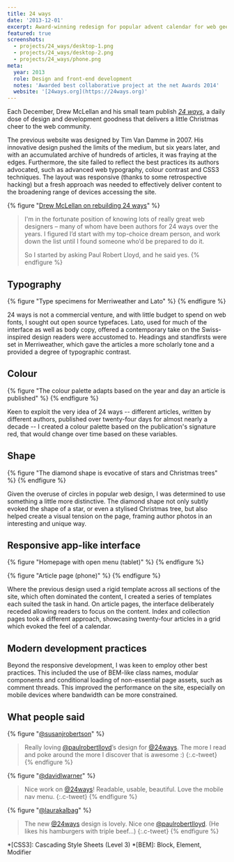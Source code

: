 ```yaml
---
title: 24 ways
date: '2013-12-01'
excerpt: Award-winning redesign for popular advent calendar for web geeks.
featured: true
screenshots:
  - projects/24_ways/desktop-1.png
  - projects/24_ways/desktop-2.png
  - projects/24_ways/phone.png
meta:
  year: 2013
  role: Design and front-end development
  notes: 'Awarded best collaborative project at the net Awards 2014'
  website: '[24ways.org](https://24ways.org)'
---
```

Each December, Drew McLellan and his small team publish _[24 ways][1]_, a daily dose of design and development goodness that delivers a little Christmas cheer to the web community.

The previous website was designed by Tim Van Damme in 2007. His innovative design pushed the limits of the medium, but six years later, and with an accumulated archive of hundreds of articles, it was fraying at the edges. Furthermore, the site failed to reflect the best practices its authors advocated, such as advanced web typography, colour contrast and CSS3 techniques. The layout was responsive (thanks to some retrospective hacking) but a fresh approach was needed to effectively deliver content to the broadening range of devices accessing the site.

{% figure "[Drew McLellan on rebuilding 24 ways](http://allinthehead.com/retro/366/rebuilding-24-ways)" %}
> I'm in the fortunate position of knowing lots of really great web designers – many of whom have been authors for 24 ways over the years. I figured I’d start with my top-choice dream person, and work down the list until I found someone who’d be prepared to do it.
>
> So I started by asking Paul Robert Lloyd, and he said yes.
{% endfigure %}

## Typography
{% figure "Type specimens for Merriweather and Lato" %}
{% endfigure %}

24 ways is not a commercial venture, and with little budget to spend on web fonts, I sought out open source typefaces. Lato, used for much of the interface as well as body copy, offered a contemporary take on the Swiss-inspired design readers were accustomed to. Headings and standfirsts were set in Merriweather, which gave the articles a more scholarly tone and a provided a degree of typographic contrast.

## Colour
{% figure "The colour palette adapts based on the year and day an article is published" %}
{% endfigure %}

Keen to exploit the very idea of 24 ways -- different articles, written by different authors, published over twenty-four days for almost nearly a decade -- I created a colour palette based on the publication's signature red, that would change over time based on these variables.

## Shape
{% figure "The diamond shape is evocative of stars and Christmas trees" %}
{% endfigure %}

Given the overuse of circles in popular web design, I was determined to use something a little more distinctive. The diamond shape not only subtly evoked the shape of a star, or even a stylised Christmas tree, but also helped create a visual tension on the page, framing author photos in an interesting and unique way.

## Responsive app-like interface
{% figure "Homepage with open menu (tablet)" %}
{% endfigure %}

{% figure "Article page (phone)" %}
{% endfigure %}

Where the previous design used a rigid template across all sections of the site, which often dominated the content, I created a series of templates each suited the task in hand. On article pages, the interface deliberately receded allowing readers to focus on the content. Index and collection pages took a different approach, showcasing twenty-four articles in a grid which evoked the feel of a calendar.

## Modern development practices
Beyond the responsive development, I was keen to employ other best practices. This included the use of BEM-like class names, modular components and conditional loading of non-essential page assets, such as comment threads. This improved the performance on the site, especially on mobile devices where bandwidth can be more constrained.

## What people said
{% figure "[@susanjrobertson](https://twitter.com/susanjrobertson/status/407673287729111040)" %}
> Really loving [@paulrobertlloyd](https://twitter.com/paulrobertlloyd)’s design for [@24ways](https://twitter.com/24ways). The more I read and poke around the more I discover that is awesome :)
{:.c-tweet}
{% endfigure %}

{% figure "[@davidlwarner](https://twitter.com/davidlwarner/status/407191676801662976)" %}
> Nice work on [@24ways](https://twitter.com/24ways)! Readable, usable, beautiful. Love the mobile nav menu.
{:.c-tweet}
{% endfigure %}

{% figure "[@laurakalbag](https://twitter.com/laurakalbag/status/407438919123611648)" %}
> The new [@24ways](https://twitter.com/24ways) design is lovely. Nice one [@paulrobertlloyd](https://twitter.com/paulrobertlloyd). (He likes his hamburgers with triple beef...)
{:.c-tweet}
{% endfigure %}

[1]: https://24ways.org

*[CSS3]: Cascading Style Sheets (Level 3)
*[BEM]: Block, Element, Modifier
